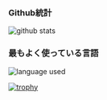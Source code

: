 ### Github統計
![github stats](https://github-readme-stats.vercel.app/api/?username=ndbiaw&show_icons=true&locale=ja&bg_color=100,42275a,734b6d)
### 最もよく使っている言語
![language used](https://github-readme-stats.vercel.app/api/top-langs/?username=ndbiaw&layout=compact&locale=ja&bg_color=100,cc2b5e,753a88)

[![trophy](https://github-profile-trophy.vercel.app/?username=ndbiaw&rank=S,AAA&row=2&column=3&theme=flat)](https://github.com/ryo-ma/github-profile-trophy)
